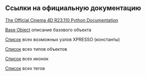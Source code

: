 ## Ссылки на официальную документацию

[The Official Cinema 4D R23.110 Python Documentation][5]

[Base Object][6] описание базового объекта

[Список][1] всех возможных узлов XPRESSO (константы)

[Список][2] всех типов объектов

[Список][3] всех иконок

[Список][4] всех тегов

[1]: https://developers.maxon.net/docs/py/23_110/types/gvnodes.html "Пример ID_OPERATOR_MATH"
[2]: https://developers.maxon.net/docs/py/23_110/types/objects.html "Пример Ocube"
[3]: https://developers.maxon.net/docs/py/23_110/modules/c4d.bitmaps/RESOURCEIMAGE.html "Пример OBJECT_WIND"
[4]: https://developers.maxon.net/docs/Cinema4DPythonSDK/html/types/tags.html?highlight=texpresso "Пример Texpresso"
[5]: https://developers.maxon.net/docs/py/23_110/index.html
[6]: https://developers.maxon.net/docs/py/23_110/classic_resource/base_list/obase.html